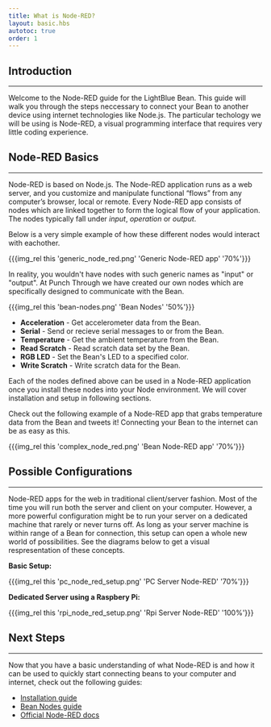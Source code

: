 ```yaml
---
title: What is Node-RED?
layout: basic.hbs
autotoc: true
order: 1
---
```


## Introduction

---

Welcome to the Node-RED guide for the LightBlue Bean.  This guide will walk you through the steps neccessary to connect your Bean to another device using internet technologies like Node.js.  The particular techology we will be using is Node-RED, a visual programming interface that requires very little coding experience.

## Node-RED Basics
 
---

Node-RED is based on Node.js. The Node-RED application runs as a web server, and you customize and manipulate functional “flows” from any computer’s browser, local or remote. Every Node-RED app consists of nodes which are linked together to form the logical flow of your application. The nodes typically fall under _input_, _operation_ or _output_.

Below is a very simple example of how these different nodes would interact with eachother.

{{{img_rel this 'generic_node_red.png' 'Generic Node-RED app' '70%'}}}

In reality, you wouldn't have nodes with such generic names as "input" or "output". At Punch Through we have created our own nodes which are specifically designed to communicate with the Bean.

{{{img_rel this 'bean-nodes.png' 'Bean Nodes' '50%'}}}

* __Acceleration__ - Get accelerometer data from the Bean.
* __Serial__ - Send or recieve serial messages to or from the Bean.
* __Temperature__ - Get the ambient temperature from the Bean.
* __Read Scratch__ - Read scratch data set by the Bean. 
* __RGB LED__ - Set the Bean's LED to a specified color.
* __Write Scratch__ - Write scratch data for the Bean. 

Each of the nodes defined above can be used in a Node-RED application once you install these nodes into your Node environment. We will cover installation and setup in following sections.

Check out the following example of a Node-RED app that grabs temperature data from the Bean and tweets it! Connecting your Bean to the internet can be as easy as this.

{{{img_rel this 'complex_node_red.png' 'Bean Node-RED app' '70%'}}}

## Possible Configurations

---

Node-RED apps for the web in traditional client/server fashion. Most of the time you will run both the server and client on your computer. However, a more powerful configuration might be to run your server on a dedicated machine that rarely or never turns off. As long as your server machine is within range of a Bean for connection, this setup can open a whole new world of possibilities. See the diagrams below to get a visual respresentation of these concepts.

__Basic Setup:__

{{{img_rel this 'pc_node_red_setup.png' 'PC Server Node-RED' '70%'}}}

__Dedicated Server using a Raspbery Pi:__

{{{img_rel this 'rpi_node_red_setup.png' 'Rpi Server Node-RED' '100%'}}}


## Next Steps

---

Now that you have a basic understanding of what Node-RED is and how it can be used to quickly start connecting beans to your computer and internet, check out the following guides:

* [Installation guide](/node-red/installation)
* [Bean Nodes guide](/node-red/bean-nodes)
* [Official Node-RED docs](http://nodered.org/docs/)
